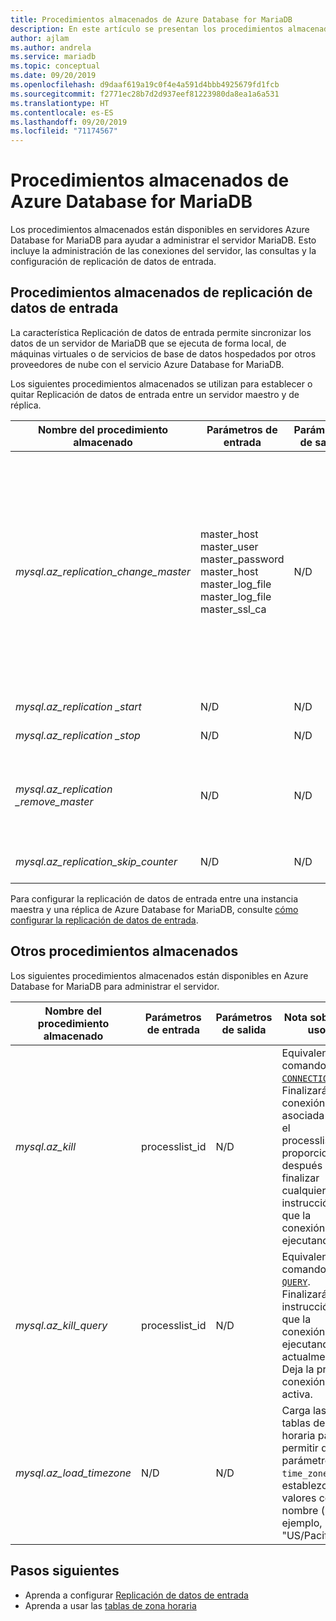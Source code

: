 ```yaml
---
title: Procedimientos almacenados de Azure Database for MariaDB
description: En este artículo se presentan los procedimientos almacenados específicos de Azure Database for MariaDB.
author: ajlam
ms.author: andrela
ms.service: mariadb
ms.topic: conceptual
ms.date: 09/20/2019
ms.openlocfilehash: d9daaf619a19c0f4e4a591d4bbb4925679fd1fcb
ms.sourcegitcommit: f2771ec28b7d2d937eef81223980da8ea1a6a531
ms.translationtype: HT
ms.contentlocale: es-ES
ms.lasthandoff: 09/20/2019
ms.locfileid: "71174567"
---
```

# <a name="azure-database-for-mariadb-stored-procedures"></a>Procedimientos almacenados de Azure Database for MariaDB

Los procedimientos almacenados están disponibles en servidores Azure Database for MariaDB para ayudar a administrar el servidor MariaDB. Esto incluye la administración de las conexiones del servidor, las consultas y la configuración de replicación de datos de entrada.  

## <a name="data-in-replication-stored-procedures"></a>Procedimientos almacenados de replicación de datos de entrada

La característica Replicación de datos de entrada permite sincronizar los datos de un servidor de MariaDB que se ejecuta de forma local, de máquinas virtuales o de servicios de base de datos hospedados por otros proveedores de nube con el servicio Azure Database for MariaDB.

Los siguientes procedimientos almacenados se utilizan para establecer o quitar Replicación de datos de entrada entre un servidor maestro y de réplica.

|**Nombre del procedimiento almacenado**|**Parámetros de entrada**|**Parámetros de salida**|**Nota sobre el uso**|
|-----|-----|-----|-----|
|*mysql.az_replication_change_master*|master_host<br/>master_user<br/>master_password<br/>master_host<br/>master_log_file<br/>master_log_file<br/>master_ssl_ca|N/D|Para transferir los datos con el modo SSL, transfiera el contexto del certificado de entidad de certificación en el parámetro master_ssl_ca. </br><br>Para transferir datos sin SSL, transfiera una cadena vacía en el parámetro master_ssl_ca.|
|*mysql.az_replication _start*|N/D|N/D|Inicia la replicación.|
|*mysql.az_replication _stop*|N/D|N/D|Detiene la replicación.|
|*mysql.az_replication _remove_master*|N/D|N/D|Quita la relación de replicación entre el servidor maestro y de réplica.|
|*mysql.az_replication_skip_counter*|N/D|N/D|Emite un error de replicación.|

Para configurar la replicación de datos de entrada entre una instancia maestra y una réplica de Azure Database for MariaDB, consulte [cómo configurar la replicación de datos de entrada](howto-data-in-replication.md).

## <a name="other-stored-procedures"></a>Otros procedimientos almacenados

Los siguientes procedimientos almacenados están disponibles en Azure Database for MariaDB para administrar el servidor.

|**Nombre del procedimiento almacenado**|**Parámetros de entrada**|**Parámetros de salida**|**Nota sobre el uso**|
|-----|-----|-----|-----|
|*mysql.az_kill*|processlist_id|N/D|Equivalente al comando [`KILL CONNECTION`](https://dev.mysql.com/doc/refman/8.0/en/kill.html). Finalizará la conexión asociada con el processlist_id proporcionado después de finalizar cualquier instrucción que la conexión esté ejecutando.|
|*mysql.az_kill_query*|processlist_id|N/D|Equivalente al comando [`KILL QUERY`](https://dev.mysql.com/doc/refman/8.0/en/kill.html). Finalizará la instrucción que la conexión está ejecutando actualmente. Deja la propia conexión activa.|
|*mysql.az_load_timezone*|N/D|N/D|Carga las tablas de zona horaria para permitir que el parámetro `time_zone` se establezca en valores con nombre (por ejemplo, "US/Pacific").|

## <a name="next-steps"></a>Pasos siguientes
- Aprenda a configurar [Replicación de datos de entrada](howto-data-in-replication.md)
- Aprenda a usar las [tablas de zona horaria](howto-server-parameters.md#working-with-the-time-zone-parameter)